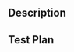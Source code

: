 <!---
# 🎉 Thanks for taking the time to contribute to Analytics.js! 🎉

It is highly appreciated that you take the time to help improve Analytics.js.
We appreciate it if you would take the time to document your Pull Request.

Sadly, if we don't receive enough information, or the Pull Request doesn't
align well with our roadmap, we might respectfully thank you for your time, and close the issue.

## Checklist

Please ensure the following are completed to help get your PR merged:

- [ ] CI tests are passing
- [ ] Unit tests were written for any new code
- [ ] Code coverage is at least maintained, or increased.

## Respect earns Respect 👏

Please respect our Code of Conduct, in short:

- Using welcoming and inclusive language.
- Being respectful of differing viewpoints and experiences.
- Gracefully accepting constructive criticism.
- Focusing on what is best for the community.
- Showing empathy towards other community members.

--->

## Description

<!---
What does this PR do? Please, add a thorough explanation of the issue/solution, and a link to the related issue.
--->

## Test Plan

<!---
Please, describe how you tested these changes and how we should test it when reviewing your code. Please include any
commands, screenshots, expected results or anything you think can help us validate your changes.

For change control, please include one of the following in documenting your testing process:
a. Testing completed successfully in <<env | e.g. stage>> via <<how did you test>>
b. Testing not required because <<verbose why>>
--->
